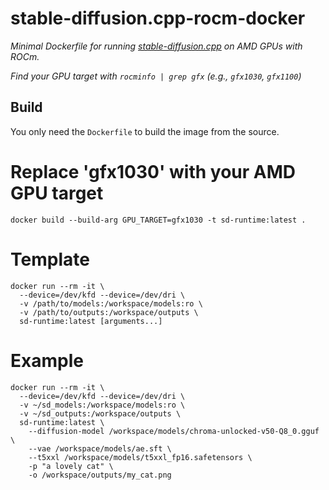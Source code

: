 # stable-diffusion.cpp-rocm-docker

*Minimal Dockerfile for running [stable-diffusion.cpp](https://github.com/leejet/stable-diffusion.cpp) on AMD GPUs with ROCm.*

*Find your GPU target with `rocminfo | grep gfx` (e.g., `gfx1030`, `gfx1100`)*

## Build
You only need the `Dockerfile` to build the image from the source.

# Replace 'gfx1030' with your AMD GPU target
```
docker build --build-arg GPU_TARGET=gfx1030 -t sd-runtime:latest .
```

# Template
```
docker run --rm -it \
  --device=/dev/kfd --device=/dev/dri \
  -v /path/to/models:/workspace/models:ro \
  -v /path/to/outputs:/workspace/outputs \
  sd-runtime:latest [arguments...]
```

# Example
```
docker run --rm -it \
  --device=/dev/kfd --device=/dev/dri \
  -v ~/sd_models:/workspace/models:ro \
  -v ~/sd_outputs:/workspace/outputs \
  sd-runtime:latest \
    --diffusion-model /workspace/models/chroma-unlocked-v50-Q8_0.gguf \
    --vae /workspace/models/ae.sft \
    --t5xxl /workspace/models/t5xxl_fp16.safetensors \
    -p "a lovely cat" \
    -o /workspace/outputs/my_cat.png
```